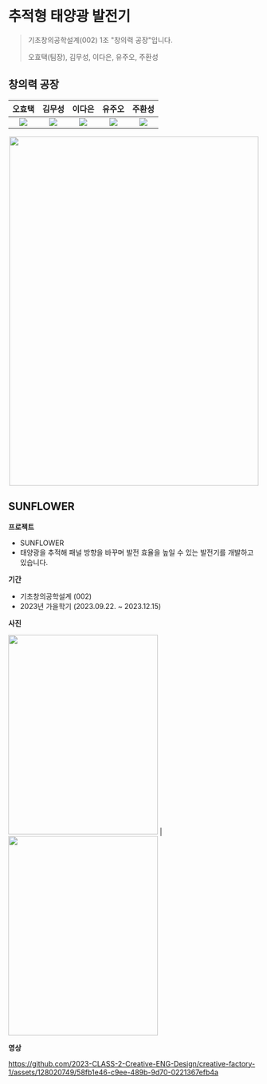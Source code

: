 # 추적형 태양광 발전기
>기초창의공학설계(002) 1조 "창의력 공장"입니다.
>
>
>오효택(팀장), 김무성, 이다은, 유주오, 주환성

## 창의력 공장
| 오효택 | 김무성 | 이다은 | 유주오 | 주환성 
|:--:|:---:|:---:|:---:|:---:|
| [![](https://github.com/htoh.png)](https://github.com/htoh) | [![](https://github.com/sunflow-er.png)](https://github.com/sunflow-er) | [![](https://github.com/byeolmarone.png)](https://github.com/byeolmarone) | [![](https://github.com/OwlEdu.png)](https://github.com/OwlEdu) | [![](https://github.com/qwer0asdf.png)](https://github.com/qwer0asdf) |

<p align="center">
<img src="https://github.com/2023-CLASS-2-Creative-ENG-Design/creative-factory-1/assets/128020749/dbb0e12b-e5dc-4014-81fa-5470a78a34c6.png" width="500" height="700"/>
</p>

## SUNFLOWER
**프로젝트**
 * SUNFLOWER
 * 태양광을 추적해 패널 방향을 바꾸며 발전 효율을 높일 수 있는 발전기를 개발하고 있습니다.

**기간**
 * 기초창의공학설계 (002)
 * 2023년 가을학기 (2023.09.22. ~ 2023.12.15)

**사진**

<img src="https://github.com/2023-CLASS-2-Creative-ENG-Design/creative-factory-1/assets/128020749/06cd5c2c-b8d9-42d0-9f0a-da019d40bfe5.png" width="300" height="400"/> | <img src="https://github.com/2023-CLASS-2-Creative-ENG-Design/creative-factory-1/assets/128020749/2f30c97d-91c3-44e3-b986-97c65209aa74.png" width="300" height="400"/> 

**영상**

https://github.com/2023-CLASS-2-Creative-ENG-Design/creative-factory-1/assets/128020749/58fb1e46-c9ee-489b-9d70-0221367efb4a




